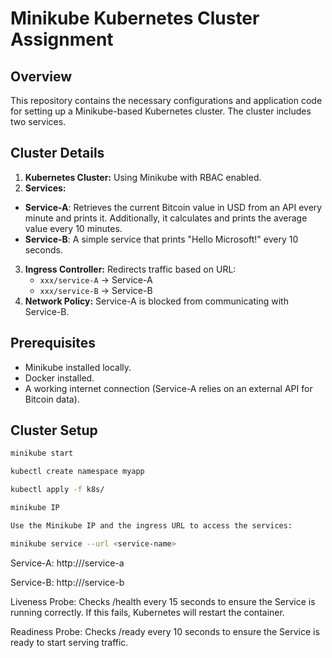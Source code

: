# Minikube Kubernetes Cluster Assignment

## Overview

This repository contains the necessary configurations and application code for setting up a Minikube-based Kubernetes cluster. The cluster includes two services.

## Cluster Details

1. **Kubernetes Cluster:** Using Minikube with RBAC enabled.
2. **Services:** 
- **Service-A**: Retrieves the current Bitcoin value in USD from an API every minute and prints it. Additionally, it calculates and prints the average value every 10 minutes.
- **Service-B**: A simple service that prints "Hello Microsoft!" every 10 seconds.
3. **Ingress Controller:** Redirects traffic based on URL:
    - `xxx/service-A` → Service-A
    - `xxx/service-B` → Service-B
4. **Network Policy:** Service-A is blocked from communicating with Service-B.

## Prerequisites

- Minikube installed locally.
- Docker installed.
- A working internet connection (Service-A relies on an external API for Bitcoin data).

## Cluster Setup

   ```bash
   minikube start

   kubectl create namespace myapp

   kubectl apply -f k8s/
   
   minikube IP
   
   Use the Minikube IP and the ingress URL to access the services:

   minikube service --url <service-name>
   ```

Service-A: http://<minikube-ip>/service-a

Service-B: http://<minikube-ip>/service-b

Liveness Probe: Checks /health every 15 seconds to ensure the Service is running correctly. If this fails, Kubernetes will restart the container.

Readiness Probe: Checks /ready every 10 seconds to ensure the Service is ready to start serving traffic.


